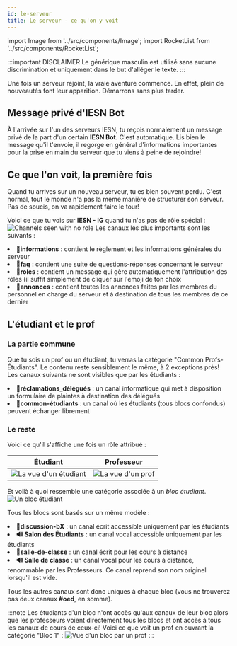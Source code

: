 ```yaml
---
id: le-serveur
title: Le serveur - ce qu'on y voit
---
```

import Image from '../src/components/Image';
import RocketList from '../src/components/RocketList';

:::important DISCLAIMER
Le générique masculin est utilisé sans aucune discrimination et uniquement dans le but d'alléger le texte.
:::

Une fois un serveur rejoint, la vraie aventure commence. En effet, plein de nouveautés font leur apparition. Démarrons sans plus tarder.

## Message privé d'IESN Bot
À l'arrivée sur l'un des serveurs IESN, tu reçois normalement un message privé de la part d'un certain **IESN Bot**. C'est automatique. Lis bien le message qu'il t'envoie, il regorge en général d'informations importantes pour la prise en main du serveur que tu viens à peine de rejoindre!

## Ce que l'on voit, la première fois
Quand tu arrives sur un nouveau serveur, tu es bien souvent perdu. C'est normal, tout le monde n'a pas la même manière de structurer son serveur. Pas de soucis, on va rapidement faire le tour!

Voici ce que tu vois sur **IESN - IG** quand tu n'as pas de rôle spécial :
<Image src='/img/channels-no_role.png' alt='Channels seen with no role'/>
Les canaux les plus importants sont les suivants :
<RocketList>
  <li>
    <strong>📜informations</strong> : contient le règlement et les informations générales du serveur
  </li>
  <li>
    <strong>📖faq</strong> : contient une suite de questions-réponses concernant le serveur
  </li>
  <li>
    <strong>🔎roles</strong> : contient un message qui gère automatiquement l'attribution des rôles (il suffit simplement de cliquer sur l'emoji de ton choix
  </li>
  <li>
    <strong>📣annonces</strong> : contient toutes les annonces faites par les membres du personnel en charge du serveur et à destination de tous les membres de ce dernier
  </li>
</RocketList>

## L'étudiant et le prof
### La partie commune
Que tu sois un prof ou un étudiant, tu verras la catégorie "Common Profs-Étudiants". Le contenu reste sensiblement le même, à 2 exceptions près! Les canaux suivants ne sont visibles que par les étudiants :
<RocketList>
  <li><strong>📝réclamations_délégués</strong> : un canal informatique qui met à disposition un formulaire de plaintes à destination des délégués</li>
  <li><strong>💬common-étudiants</strong> : un canal où les étudiants (tous blocs confondus) peuvent échanger librement</li>
</RocketList>

### Le reste
Voici ce qu'il s'affiche une fois un rôle attribué :

| Étudiant 	| Professeur 	|
|----------	|------------	|
|<Image src='/img/student.png' alt="La vue d'un étudiant"/>	| <Image src='/img/teacher.png' alt="La vue d'un prof"/>  |

Et voilà à quoi ressemble une catégorie associée à un *bloc étudiant*. 
<Image src='/img/bloc.png' alt='Un bloc étudiant'/>

Tous les blocs sont basés sur un même modèle :
<RocketList>
  <li>
    <strong>💬discussion-bX</strong> : un canal écrit accessible uniquement par les étudiants
  </li>
  <li>
    <strong>🔊 Salon des Étudiants</strong> : un canal vocal accessible uniquement par les étudiants
  </li>
  <li>
    <strong>💬salle-de-classe</strong> : un canal écrit pour les cours à distance
  </li>
  <li>
    <strong>🔊 Salle de classe</strong> : un canal vocal pour les cours à distance, renommable par les Professeurs. Ce canal reprend son nom originel lorsqu'il est vide.
  </li>
</RocketList>

Tous les autres canaux sont donc uniques à chaque bloc (vous ne trouverez pas deux canaux **#oed**, en somme).

:::note
Les étudiants d'un bloc n'ont accès qu'aux canaux de leur bloc alors que les professeurs voient directement tous les blocs et ont accès à tous les canaux de cours de ceux-ci! Voici ce que voit un prof en ouvrant la catégorie "Bloc 1" :
<Image src='/img/bloc-prof.png' alt="Vue d'un bloc par un prof" />
:::
